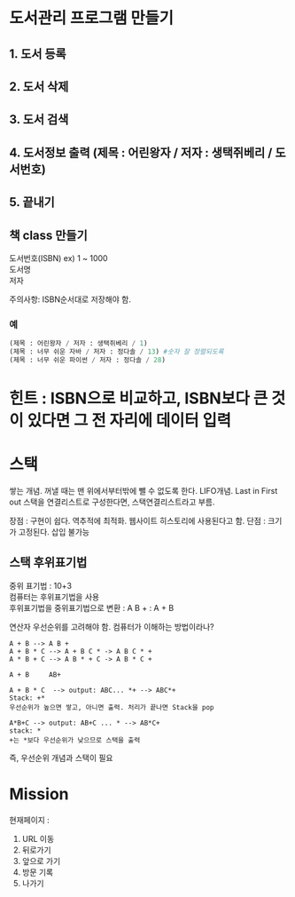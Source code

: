 # 도서관리 프로그램 만들기
## 1. 도서 등록
## 2. 도서 삭제
## 3. 도서 검색
## 4. 도서정보 출력 (제목 : 어린왕자 / 저자 : 생택쥐베리 / 도서번호)
## 5. 끝내기

## 책 class 만들기
도서번호(ISBN) ex) 1 ~ 1000  
도서명  
저자  

주의사항: ISBN순서대로 저장해야 함.  

### 예
~~~python
(제목 : 어린왕자 / 저자 : 생택쥐베리 / 1)
(제목 : 너무 쉬운 자바 / 저자 : 정다솔 / 13) #숫자 잘 정렬되도록
(제목 : 너무 쉬운 파이썬 / 저자 : 정다솔 / 28)
~~~

# 힌트 : ISBN으로 비교하고, ISBN보다 큰 것이 있다면 그 전 자리에 데이터 입력


# 스택
쌓는 개념. 꺼낼 때는 맨 위에서부터밖에 뺄 수 없도록 한다.
LIFO개념. Last in First out
스택을 연결리스트로 구성한다면, 스택연결리스트라고 부름.

장점 : 구현이 쉽다. 역추적에 최적화. 웹사이트 히스토리에 사용된다고 함.
단점 : 크기가 고정된다. 삽입 불가능

## 스택 후위표기법
중위 표기법 : 10+3  
컴퓨터는 후위표기법을 사용  
후위표기법을 중위표기법으로 변환 : A B + : A + B  

연산자 우선순위를 고려해야 함. 컴퓨터가 이해하는 방법이라나?
~~~
A + B --> A B +
A + B * C --> A + B C * -> A B C * +
A * B + C --> A B * + C -> A B * C +
~~~
~~~
A + B     AB+
~~~
~~~
A + B * C  --> output: ABC... *+ --> ABC*+
Stack: +* 
우선순위가 높으면 쌓고, 아니면 출력. 처리가 끝나면 Stack을 pop
~~~
~~~
A*B+C --> output: AB+C ... * --> AB*C+
stack: *
+는 *보다 우선순위가 낮으므로 스택을 출력
~~~

즉, 우선순위 개념과 스택이 필요



# Mission

현재페이지 :  
1. URL 이동
2. 뒤로가기
3. 앞으로 가기
4. 방문 기록
5. 나가기
